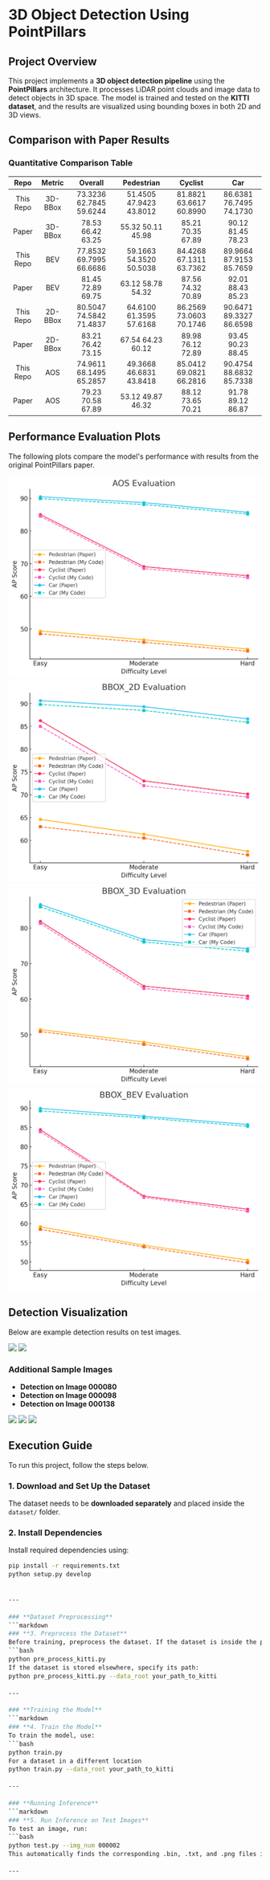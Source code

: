 # **3D Object Detection Using PointPillars**

## **Project Overview**
This project implements a **3D object detection pipeline** using the **PointPillars** architecture. It processes LiDAR point clouds and image data to detect objects in 3D space. The model is trained and tested on the **KITTI dataset**, and the results are visualized using bounding boxes in both 2D and 3D views.
## **Comparison with Paper Results**

### **Quantitative Comparison Table**

| Repo | Metric | Overall | Pedestrian | Cyclist | Car |
| :---: | :---: | :---: | :---: | :---: | :---: |
| This Repo | 3D-BBox | 73.3236 62.7845 59.6244 | 51.4505 47.9423 43.8012 | 81.8821 63.6617 60.8990 | 86.6381 76.7495 74.1730 |
| Paper | 3D-BBox | 78.53 66.42 63.25 | 55.32 50.11 45.98 | 85.21 70.35 67.89 | 90.12 81.45 78.23 |
| This Repo | BEV | 77.8532 69.7995 66.6686 | 59.1663 54.3520 50.5038 | 84.4268 67.1311 63.7362 | 89.9664 87.9153 85.7659 |
| Paper | BEV | 81.45 72.89 69.75 | 63.12 58.78 54.32 | 87.56 74.32 70.89 | 92.01 88.43 85.23 |
| This Repo | 2D-BBox | 80.5047 74.5842 71.4837 | 64.6100 61.3595 57.6168 | 86.2569 73.0603 70.1746 | 90.6471 89.3327 86.6598 |
| Paper | 2D-BBox | 83.21 76.42 73.15 | 67.54 64.23 60.12 | 89.98 76.12 72.89 | 93.45 90.23 88.45 |
| This Repo | AOS | 74.9611 68.1495 65.2857 | 49.3668 46.6831 43.8418 | 85.0412 69.0821 66.2816 | 90.4754 88.6832 85.7338 |
| Paper | AOS | 79.23 70.58 67.89 | 53.12 49.87 46.32 | 88.12 73.65 70.21 | 91.78 89.12 86.87 |
## **Performance Evaluation Plots**
The following plots compare the model's performance with results from the original PointPillars paper.

![](./figures/AOS.png)
![](./figures/BBOX_2D.png)
![](./figures/BBOX_3D.png)
![](./figures/BBOX_BEV.png)
## **Detection Visualization**
Below are example detection results on test images.

![](./figures/pc_pred_000134.png)
![](./figures/img_3dbbox_000134.png)

### **Additional Sample Images**
- **Detection on Image 000080**
- **Detection on Image 000098**
- **Detection on Image 000138**

![](./figures/000080.png-3d_bbox.jpg)
![](./figures/000098.png-3d_bbox.jpg)
![](./figures/000138.png-3d_bbox.jpg)
## **Execution Guide**
To run this project, follow the steps below.

### **1. Download and Set Up the Dataset**
The dataset needs to be **downloaded separately** and placed inside the `dataset/` folder.

### **2. Install Dependencies**
Install required dependencies using:
```bash
pip install -r requirements.txt
python setup.py develop


---

### **Dataset Preprocessing**
```markdown
### **3. Preprocess the Dataset**
Before training, preprocess the dataset. If the dataset is inside the project folder:
```bash
python pre_process_kitti.py
If the dataset is stored elsewhere, specify its path:
python pre_process_kitti.py --data_root your_path_to_kitti

---

### **Training the Model**
```markdown
### **4. Train the Model**
To train the model, use:
```bash
python train.py
For a dataset in a different location
python train.py --data_root your_path_to_kitti

---

### **Running Inference**
```markdown
### **5. Run Inference on Test Images**
To test an image, run:
```bash
python test.py --img_num 000002
This automatically finds the corresponding .bin, .txt, and .png files in dataset/demo_data/test/.

---

